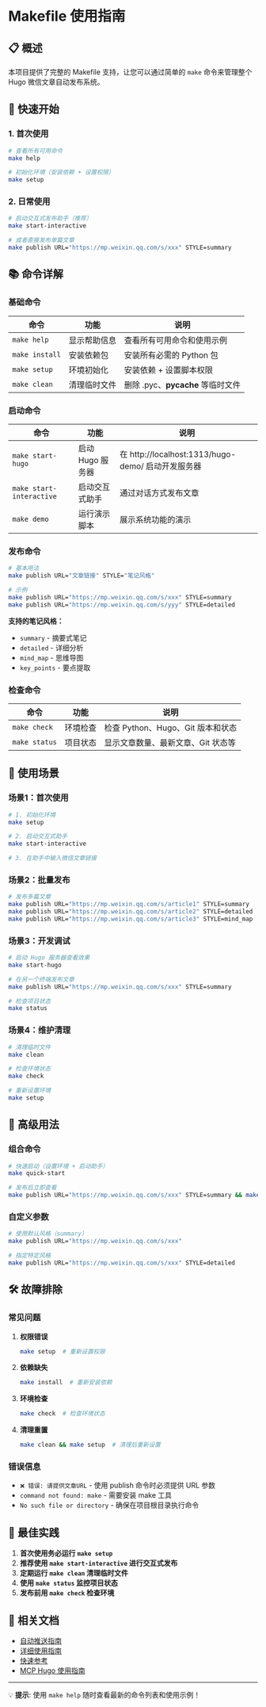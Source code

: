 # Makefile 使用指南

## 📋 概述

本项目提供了完整的 Makefile 支持，让您可以通过简单的 `make` 命令来管理整个 Hugo 微信文章自动发布系统。

## 🚀 快速开始

### 1. 首次使用

```bash
# 查看所有可用命令
make help

# 初始化环境（安装依赖 + 设置权限）
make setup
```

### 2. 日常使用

```bash
# 启动交互式发布助手（推荐）
make start-interactive

# 或者直接发布单篇文章
make publish URL="https://mp.weixin.qq.com/s/xxx" STYLE=summary
```

## 📚 命令详解

### 基础命令

| 命令 | 功能 | 说明 |
|------|------|------|
| `make help` | 显示帮助信息 | 查看所有可用命令和使用示例 |
| `make install` | 安装依赖包 | 安装所有必需的 Python 包 |
| `make setup` | 环境初始化 | 安装依赖 + 设置脚本权限 |
| `make clean` | 清理临时文件 | 删除 .pyc、__pycache__ 等临时文件 |

### 启动命令

| 命令 | 功能 | 说明 |
|------|------|------|
| `make start-hugo` | 启动 Hugo 服务器 | 在 http://localhost:1313/hugo-demo/ 启动开发服务器 |
| `make start-interactive` | 启动交互式助手 | 通过对话方式发布文章 |
| `make demo` | 运行演示脚本 | 展示系统功能的演示 |

### 发布命令

```bash
# 基本用法
make publish URL="文章链接" STYLE="笔记风格"

# 示例
make publish URL="https://mp.weixin.qq.com/s/xxx" STYLE=summary
make publish URL="https://mp.weixin.qq.com/s/yyy" STYLE=detailed
```

**支持的笔记风格：**
- `summary` - 摘要式笔记
- `detailed` - 详细分析
- `mind_map` - 思维导图
- `key_points` - 要点提取

### 检查命令

| 命令 | 功能 | 说明 |
|------|------|------|
| `make check` | 环境检查 | 检查 Python、Hugo、Git 版本和状态 |
| `make status` | 项目状态 | 显示文章数量、最新文章、Git 状态等 |

## 🎯 使用场景

### 场景1：首次使用

```bash
# 1. 初始化环境
make setup

# 2. 启动交互式助手
make start-interactive

# 3. 在助手中输入微信文章链接
```

### 场景2：批量发布

```bash
# 发布多篇文章
make publish URL="https://mp.weixin.qq.com/s/article1" STYLE=summary
make publish URL="https://mp.weixin.qq.com/s/article2" STYLE=detailed
make publish URL="https://mp.weixin.qq.com/s/article3" STYLE=mind_map
```

### 场景3：开发调试

```bash
# 启动 Hugo 服务器查看效果
make start-hugo

# 在另一个终端发布文章
make publish URL="https://mp.weixin.qq.com/s/xxx" STYLE=summary

# 检查项目状态
make status
```

### 场景4：维护清理

```bash
# 清理临时文件
make clean

# 检查环境状态
make check

# 重新设置环境
make setup
```

## 🔧 高级用法

### 组合命令

```bash
# 快速启动（设置环境 + 启动助手）
make quick-start

# 发布后立即查看
make publish URL="https://mp.weixin.qq.com/s/xxx" STYLE=summary && make start-hugo
```

### 自定义参数

```bash
# 使用默认风格（summary）
make publish URL="https://mp.weixin.qq.com/s/xxx"

# 指定特定风格
make publish URL="https://mp.weixin.qq.com/s/xxx" STYLE=detailed
```

## 🛠️ 故障排除

### 常见问题

1. **权限错误**
   ```bash
   make setup  # 重新设置权限
   ```

2. **依赖缺失**
   ```bash
   make install  # 重新安装依赖
   ```

3. **环境检查**
   ```bash
   make check  # 检查环境状态
   ```

4. **清理重置**
   ```bash
   make clean && make setup  # 清理后重新设置
   ```

### 错误信息

- `❌ 错误: 请提供文章URL` - 使用 publish 命令时必须提供 URL 参数
- `command not found: make` - 需要安装 make 工具
- `No such file or directory` - 确保在项目根目录执行命令

## 📝 最佳实践

1. **首次使用务必运行 `make setup`**
2. **推荐使用 `make start-interactive` 进行交互式发布**
3. **定期运行 `make clean` 清理临时文件**
4. **使用 `make status` 监控项目状态**
5. **发布前用 `make check` 检查环境**

## 🔗 相关文档

- [自动推送指南](PUSH_AUTOMATION_README.md)
- [详细使用指南](AUTO_PUBLISH_GUIDE.md)
- [快速参考](QUICK_REFERENCE.md)
- [MCP Hugo 使用指南](MCP_HUGO_USAGE_GUIDE.md)

---

💡 **提示**: 使用 `make help` 随时查看最新的命令列表和使用示例！